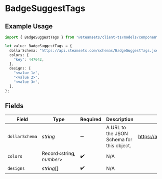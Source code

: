 # BadgeSuggestTags

## Example Usage

```typescript
import { BadgeSuggestTags } from "@steamsets/client-ts/models/components";

let value: BadgeSuggestTags = {
  dollarSchema: "https://api.steamsets.com/schemas/BadgeSuggestTags.json",
  colors: {
    "key": 447042,
  },
  designs: [
    "<value 1>",
    "<value 2>",
    "<value 3>",
  ],
};
```

## Fields

| Field                                                   | Type                                                    | Required                                                | Description                                             | Example                                                 |
| ------------------------------------------------------- | ------------------------------------------------------- | ------------------------------------------------------- | ------------------------------------------------------- | ------------------------------------------------------- |
| `dollarSchema`                                          | *string*                                                | :heavy_minus_sign:                                      | A URL to the JSON Schema for this object.               | https://api.steamsets.com/schemas/BadgeSuggestTags.json |
| `colors`                                                | Record<string, *number*>                                | :heavy_check_mark:                                      | N/A                                                     |                                                         |
| `designs`                                               | *string*[]                                              | :heavy_check_mark:                                      | N/A                                                     |                                                         |